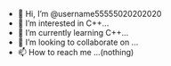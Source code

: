 - 👋 Hi, I’m @username55555020202020
- 👀 I’m interested in C++...
- 🌱 I’m currently learning C++...
- 💞️ I’m looking to collaborate on ...
- 📫 How to reach me ...(nothing)

<!---
username55555020202020/username55555020202020 is a ✨ special ✨ repository because its `README.md` (this file) appears on your GitHub profile.
You can click the Preview link to take a look at your changes.
--->
